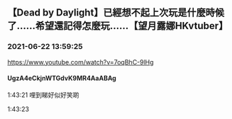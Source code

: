 ## 【Dead by Daylight】已經想不起上次玩是什麼時候了……希望還記得怎麼玩……【望月露娜HKvtuber】
### 2021-06-22 13:59:25
https://www.youtube.com/watch?v=7oqBhC-9lHg
#### UgzA4eCkjnWTGdvK9MR4AaABAg
1:43:21 哩到睇好似好笑啲

1:43:23

